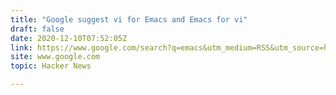 ```yaml
---
title: "Google suggest vi for Emacs and Emacs for vi"
draft: false
date: 2020-12-10T07:52:05Z
link: https://www.google.com/search?q=emacs&utm_medium=RSS&utm_source=hune
site: www.google.com
topic: Hacker News  

---
```

